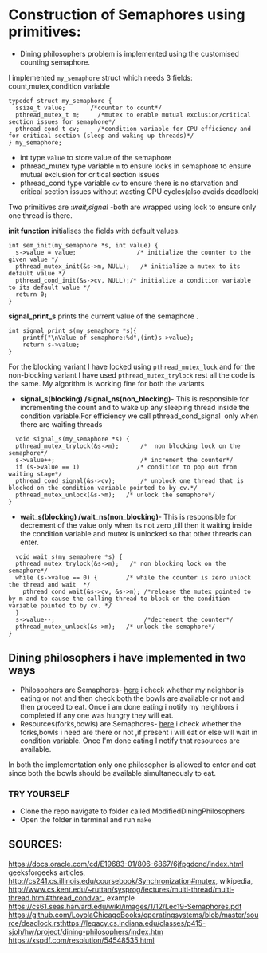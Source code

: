 
# Construction of Semaphores using primitives:
   - Dining philosophers problem is implemented using the customised counting semaphore.

I implemented ```my_semaphore``` struct which needs 3 fields: count,mutex,condition variable
```
typedef struct my_semaphore {
  ssize_t value;       /*counter to count*/
  pthread_mutex_t m;     /*mutex to enable mutual exclusion/critical section issues for semaphore*/
  pthread_cond_t cv;     /*condition variable for CPU efficiency and for critical section (sleep and waking up threads)*/
} my_semaphore;

```
  - int type ```value``` to store value of the semaphore
  - pthread_mutex type variable ```m``` to ensure locks in semaphore to ensure mutual
exclusion for critical section issues
  - pthread_cond type variable ```cv``` to ensure there is no starvation and critical section
issues without wasting CPU cycles(also avoids deadlock)

Two primitives are :*wait,signal* -both are wrapped using lock to ensure only one thread is there.

**init function** initialises the fields with default values.
```
int sem_init(my_semaphore *s, int value) {
  s->value = value;                 /* initialize the counter to the given value */
  pthread_mutex_init(&s->m, NULL);   /* initialize a mutex to its default value */
  pthread_cond_init(&s->cv, NULL);/* initialize a condition variable to its default value */
  return 0;
}
```
**signal_print_s** prints the current value of the semaphore .
```
int signal_print_s(my_semaphore *s){
	printf("\nValue of semaphore:%d",(int)s->value);
	return s->value;
}
```
For the blocking variant I have locked using ``` pthread_mutex_lock ``` and for the non-blocking
variant I have used ``` pthread_mutex_trylock ``` rest all the code is the same.
My algorithm is working fine for both the variants
  - **signal_s(blocking) /signal_ns(non_blocking)**-
This is responsible for incrementing the count and to wake up any sleeping thread inside
the condition variable.For efficiency we call ​ pthread_cond_signal ​ only when there are
waiting threads
```
  void signal_s(my_semaphore *s) {
  pthread_mutex_trylock(&s->m);      /*  non blocking lock on the semaphore*/
  s->value++;                        /* increment the counter*/
  if (s->value == 1)                /* condition to pop out from waiting stage*/
  pthread_cond_signal(&s->cv);       /* unblock one thread that is blocked on the condition variable pointed to by cv.*/
  pthread_mutex_unlock(&s->m);   /* unlock the semaphore*/
}
```
  - **wait_s(blocking) /wait_ns(non_blocking)**-
This is responsible for decrement of the value only when its not zero ,till then it waiting
inside the condition variable and mutex is unlocked so
that other threads can enter.
```
  void wait_s(my_semaphore *s) {
  pthread_mutex_trylock(&s->m);   /* non blocking lock on the semaphore*/
  while (s->value == 0) {        /* while the counter is zero unlock the thread and wait  */
    pthread_cond_wait(&s->cv, &s->m); /*release the mutex pointed to by m and to cause the calling thread to block on the condition variable pointed to by cv. */
  }
  s->value--;                         /*decrement the counter*/
  pthread_mutex_unlock(&s->m);   /* unlock the semaphore*/
}
```
## Dining philosophers i have implemented in two ways
  - Philosophers are Semaphores- [here](ModifiedDiningPhilosophers/a4_2019028.c) i check whether my neighbor is eating or not and
then check both the bowls are available or not
and then proceed to eat.
Once i am done eating i notify my neighbors i completed if any one was hungry they will
eat.
  - Resources(forks,bowls) are Semaphores- [here](ModifiedDiningPhilosophers/A4_2019028.c) i check whether the forks,bowls i need
are there or not ,if present i will eat or else will wait in condition variable.
Once I'm done eating I notify that resources are available.

In both the implementation only one philosopher is allowed to enter and eat since both
the bowls should be available simultaneously to eat.
### TRY YOURSELF
- Clone the repo navigate to folder called ModifiedDiningPhilosophers
- Open the folder in terminal and run `make`
## SOURCES:
https://docs.oracle.com/cd/E19683-01/806-6867/6jfpgdcnd/index.html
geeksforgeeks articles, http://cs241.cs.illinois.edu/coursebook/Synchronization#mutex,
wikipedia,
http://www.cs.kent.edu/~ruttan/sysprog/lectures/multi-thread/multi-thread.html#thread_condvar_
example
https://cs61.seas.harvard.edu/wiki/images/1/12/Lec19-Semaphores.pdf
https://github.com/LoyolaChicagoBooks/operatingsystems/blob/master/source/deadlock.rsthttps://legacy.cs.indiana.edu/classes/p415-sjoh/hw/project/dining-philosophers/index.htm
https://xspdf.com/resolution/54548535.html
